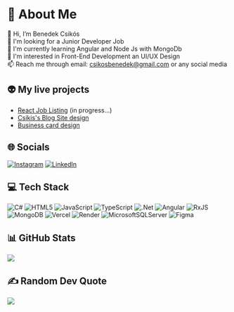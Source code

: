 # 💫 About Me
👋 Hi, I’m Benedek Csikós<br>
👀 I'm looking for a Junior Developer Job<br>
🌱 I'm currently learning Angular and Node Js with MongoDb<br>
💞️ I'm interested in Front-End Development an UI/UX Design<br>
📫 Reach me through email: csikosbenedek@gmail.com or any social media

## 👽 My live projects
- [React Job Listing](https://react-job-listing-one.vercel.app/) (in progress...)<br>
- [Csikis's Blog Site design](https://nix-html-blog.onrender.com/)
- [Business card design](https://nix-css-business-card.onrender.com/business_card.html)

## 🌐 Socials
[![Instagram](https://img.shields.io/badge/Instagram-%23E4405F.svg?logo=Instagram&logoColor=white)](https://instagram.com/.csiki._) [![LinkedIn](https://img.shields.io/badge/LinkedIn-%230077B5.svg?logo=linkedin&logoColor=white)](https://linkedin.com/in/BenedekCsikos) 

## 💻 Tech Stack
![C#](https://img.shields.io/badge/c%23-%23239120.svg?style=for-the-badge&logo=csharp&logoColor=white) ![HTML5](https://img.shields.io/badge/html5-%23E34F26.svg?style=for-the-badge&logo=html5&logoColor=white) ![JavaScript](https://img.shields.io/badge/javascript-%23323330.svg?style=for-the-badge&logo=javascript&logoColor=%23F7DF1E) ![TypeScript](https://img.shields.io/badge/typescript-%23007ACC.svg?style=for-the-badge&logo=typescript&logoColor=white)  ![.Net](https://img.shields.io/badge/.NET-5C2D91?style=for-the-badge&logo=.net&logoColor=white) ![Angular](https://img.shields.io/badge/angular-%23DD0031.svg?style=for-the-badge&logo=angular&logoColor=white) ![RxJS](https://img.shields.io/badge/rxjs-%23B7178C.svg?style=for-the-badge&logo=reactivex&logoColor=white) ![MongoDB](https://img.shields.io/badge/MongoDB-%234ea94b.svg?style=for-the-badge&logo=mongodb&logoColor=white) ![Vercel](https://img.shields.io/badge/vercel-%23000000.svg?style=for-the-badge&logo=vercel&logoColor=white)
![Render](https://img.shields.io/badge/Render-%46E3B7.svg?style=for-the-badge&logo=render&logoColor=white)  ![MicrosoftSQLServer](https://img.shields.io/badge/Microsoft%20SQL%20Server-CC2927?style=for-the-badge&logo=microsoft%20sql%20server&logoColor=white) ![Figma](https://img.shields.io/badge/figma-%23F24E1E.svg?style=for-the-badge&logo=figma&logoColor=white)


## 📊 GitHub Stats
![](https://github-readme-stats.vercel.app/api/top-langs/?username=Csiki10&theme=dark&hide_border=false&include_all_commits=false&count_private=false&layout=compact)

## ✍️ Random Dev Quote
![](https://quotes-github-readme.vercel.app/api?type=horizontal&theme=radical)
